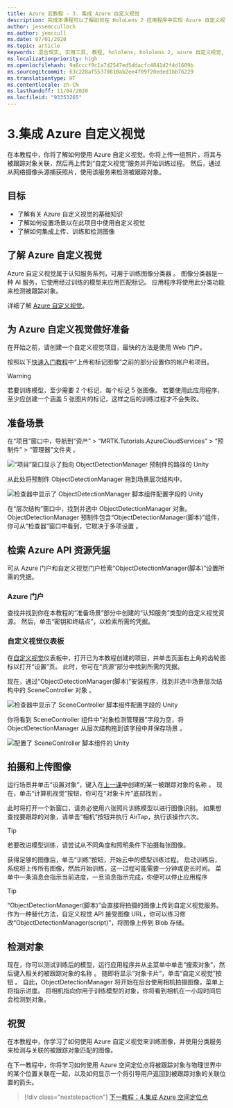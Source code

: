 ```yaml
---
title: Azure 云教程 - 3. 集成 Azure 自定义视觉
description: 完成本课程可以了解如何在 HoloLens 2 应用程序中实现 Azure 自定义视觉。
author: jessemcculloch
ms.author: jemccull
ms.date: 07/01/2020
ms.topic: article
keywords: 混合现实, 实用工具, 教程, hololens, hololens 2, azure 自定义视觉, azure 认知服务
ms.localizationpriority: high
ms.openlocfilehash: 9a6cccf9c1a7d2547ed5ddacfc4841d2f4d1609b
ms.sourcegitcommit: 63c228af55379810ab2ee4f09f20eded1bb76229
ms.translationtype: HT
ms.contentlocale: zh-CN
ms.lasthandoff: 11/04/2020
ms.locfileid: "93353265"
---
```

# <a name="3-integrating-azure-custom-vision"></a>3.集成 Azure 自定义视觉

在本教程中，你将了解如何使用 Azure 自定义视觉。你将上传一组照片，将其与被跟踪对象关联，然后再上传到“自定义视觉”服务并开始训练过程。 然后，通过从网络摄像头源捕获照片，使用该服务来检测被跟踪对象。

## <a name="objectives"></a>目标

* 了解有关 Azure 自定义视觉的基础知识
* 了解如何设置场景以在此项目中使用自定义视觉
* 了解如何集成上传、训练和检测图像

## <a name="understanding-azure-custom-vision"></a>了解 Azure 自定义视觉

Azure 自定义视觉属于认知服务系列，可用于训练图像分类器 。 图像分类器是一种 AI 服务，它使用经过训练的模型来应用匹配标记。 应用程序将使用此分类功能来检测被跟踪对象。

详细了解 [Azure 自定义视觉](https://docs.microsoft.com/azure/cognitive-services/custom-vision-service/home)。

## <a name="preparing-azure-custom-vision"></a>为 Azure 自定义视觉做好准备

在开始之前，请创建一个自定义视觉项目，最快的方法是使用 Web 门户。

按照以下[快速入门教程](https://docs.microsoft.com/azure/cognitive-services/custom-vision-service/getting-started-build-a-classifier#choose-training-images)中“上传和标记图像”之前的部分设置你的帐户和项目。

> [!WARNING]
> 若要训练模型，至少需要 2 个标记，每个标记 5 张图像。 若要使用此应用程序，至少应创建一个涵盖 5 张图片的标记，这样之后的训练过程才不会失败。

## <a name="preparing-the-scene"></a>准备场景

在“项目”窗口中，导航到“资产” > “MRTK.Tutorials.AzureCloudServices” > “预制件” > “管理器”文件夹   。

![“项目”窗口显示了指向 ObjectDetectionManager 预制件的路径的 Unity](images/mr-learning-azure/tutorial3-section4-step1-1.png)

从此处将预制件 ObjectDetectionManager 拖到场景层次结构中。

![检查器中显示了 ObjectDetectionManager 脚本组件配置字段的 Unity](images/mr-learning-azure/tutorial3-section4-step1-2.png)

在“层次结构”窗口中，找到并选中 ObjectDetectionManager 对象。
ObjectDetectionManager 预制件包含“ObjectDetectionManager(脚本)”组件，你可从“检查器”窗口中看到，它取决于多项设置 。

## <a name="retrieving-azure-api-resource-credentials"></a>检索 Azure API 资源凭据

可从 Azure 门户和自定义视觉门户检索“ObjectDetectionManager(脚本)”设置所需的凭据。

### <a name="azure-portal"></a>Azure 门户

查找并找到你在本教程的“准备场景”部分中创建的“认知服务”类型的自定义视觉资源。 然后，单击“密钥和终结点”，以检索所需的凭据。

### <a name="custom-vision-dashboard"></a>自定义视觉仪表板

在[自定义视觉](https://www.customvision.ai/projects)仪表板中，打开已为本教程创建的项目，并单击页面右上角的齿轮图标以打开“设置”页。 此时，你可在“资源”部分中找到所需的凭据。

现在，通过“ObjectDetectionManager(脚本)”安装程序，找到并选中场景层次结构中的 SceneController 对象 。

![检查器中显示了 SceneController 脚本组件配置字段的 Unity](images/mr-learning-azure/tutorial3-section4-step1-3.png)

你将看到 SceneController 组件中“对象检测管理器”字段为空，将 ObjectDetectionManager 从层次结构拖到该字段中并保存场景 。

![配置了 SceneController 脚本组件的 Unity](images/mr-learning-azure/tutorial3-section4-step1-4.png)

## <a name="take-and-upload-images"></a>拍摄和上传图像

运行场景并单击“设置对象”，键入在[上一课](mr-learning-azure-02.md)中创建的某一被跟踪对象的名称 。 现在，单击“计算机视觉”按钮，你可在“对象卡片”底部找到 。

此时将打开一个新窗口，请务必使用六张照片训练模型以进行图像识别。 如果想查找要跟踪的对象，请单击“相机”按钮并执行 AirTap，执行该操作六次。

> [!TIP]
> 若要改进模型训练，请尝试从不同角度和照明条件下拍摄每张图像。

获得足够的图像后，单击“训练”按钮，开始云中的模型训练过程。 启动训练后，系统将上传所有图像，然后开始训练，这一过程可能需要一分钟或更长时间。 菜单中一条消息会指示当前进度，一旦消息指示完成，你便可以停止应用程序

> [!TIP]
> “ObjectDetectionManager(脚本)”会直接将拍摄的图像上传到自定义视觉服务。 作为一种替代方法，自定义视觉 API 接受图像 URL，你可以练习修改“ObjectDetectionManager(script)”，将图像上传到 Blob 存储。

## <a name="detect-objects"></a>检测对象

现在，你可以测试训练后的模型，运行应用程序并从主菜单中单击“搜索对象”，然后键入相关的被跟踪对象的名称 。 随即将显示“对象卡片”，单击“自定义视觉”按钮 。 自此，ObjectDetectionManager 将开始在后台使用相机拍摄图像，菜单上将指示进度。 将相机指向你用于训练模型的对象，你将看到相机在一小段时间后会检测到对象。

## <a name="congratulations"></a>祝贺

在本教程中，你学习了如何使用 Azure 自定义视觉来训练图像，并使用分类服务来检测与关联的被跟踪对象匹配的图像。

在下一教程中，你将学习如何使用 Azure 空间定位点将被跟踪对象与物理世界中的某个位置关联在一起，以及如何显示一个将引导用户返回到被跟踪对象的关联位置的箭头。

> [!div class="nextstepaction"]
> [下一教程：4.集成 Azure 空间定位点](mr-learning-azure-04.md)
